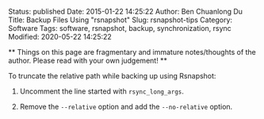 Status: published
Date: 2015-01-22 14:25:22
Author: Ben Chuanlong Du
Title: Backup Files Using "rsnapshot" 
Slug: rsnapshot-tips
Category: Software
Tags: software, rsnapshot, backup, synchronization, rsync
Modified: 2020-05-22 14:25:22

**
Things on this page are
fragmentary and immature notes/thoughts of the author.
Please read with your own judgement!
**

To truncate the relative path while backing up using Rsnapshot:

1. Uncomment the line started with `rsync_long_args`.

2. Remove the `--relative` option and add the `--no-relative` option.

